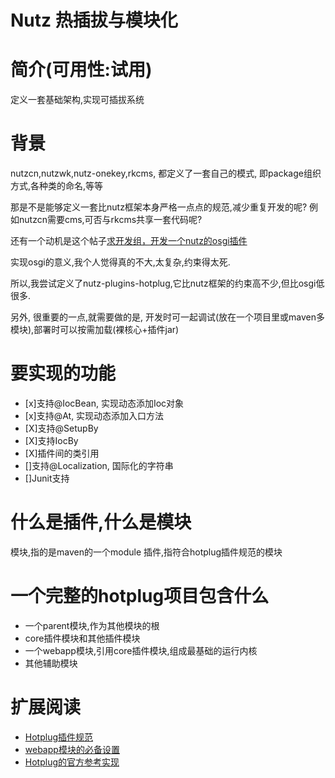 Nutz 热插拔与模块化
==================================

简介(可用性:试用)
==================================

定义一套基础架构,实现可插拔系统

背景
==================================

nutzcn,nutzwk,nutz-onekey,rkcms, 都定义了一套自己的模式, 即package组织方式,各种类的命名,等等

那是不是能够定义一套比nutz框架本身严格一点点的规范,减少重复开发的呢? 例如nutzcn需要cms,可否与rkcms共享一套代码呢?

还有一个动机是这个帖子[求开发组，开发一个nutz的osgi插件](https://nutz.cn/yvr/t/23ogp0e7lqi4vrpnlsgqqt2bhd)

实现osgi的意义,我个人觉得真的不大,太复杂,约束得太死.

所以,我尝试定义了nutz-plugins-hotplug,它比nutz框架的约束高不少,但比osgi低很多.

另外, 很重要的一点,就需要做的是, 开发时可一起调试(放在一个项目里或maven多模块),部署时可以按需加载(裸核心+插件jar)


要实现的功能
====================================

* [x]支持@IocBean, 实现动态添加Ioc对象
* [x]支持@At, 实现动态添加入口方法
* [X]支持@SetupBy
* [X]支持IocBy
* [X]插件间的类引用
* []支持@Localization, 国际化的字符串
* []Junit支持

什么是插件,什么是模块
===================================

模块,指的是maven的一个module
插件,指符合hotplug插件规范的模块

一个完整的hotplug项目包含什么
==================================

* 一个parent模块,作为其他模块的根
* core插件模块和其他插件模块
* 一个webapp模块,引用core插件模块,组成最基础的运行内核
* 其他辅助模块

扩展阅读
===================================

* [Hotplug插件规范](hotplug_module.md)
* [webapp模块的必备设置](webapp_module.md)
* [Hotplug的官方参考实现](https://github.com/wendal/nutz-book-project/tree/v3.x)